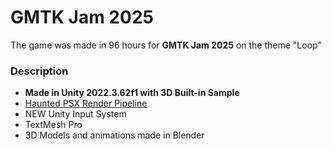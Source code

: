 # GMTK Jam 2025

The game was made in 96 hours for **GMTK Jam 2025** on the theme "Loop"

### Description

- **Made in Unity 2022.3.62f1 with 3D Built-in Sample**
- [Haunted PSX Render Pipeline](https://github.com/x2shadow/com.hauntedpsx.render-pipelines.psx)
- NEW Unity Input System
- TextMesh Pro
- 3D Models and animations made in Blender
